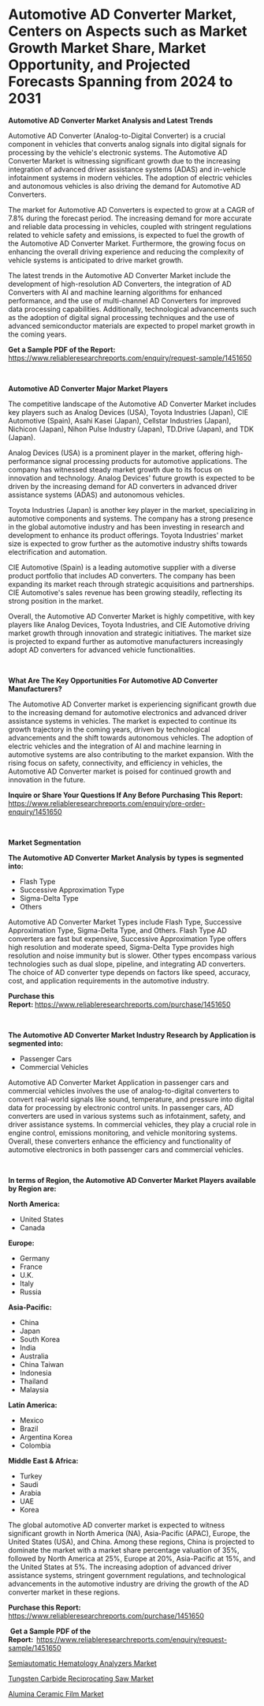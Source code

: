 <p><h1>Automotive AD Converter Market, Centers on Aspects such as Market Growth Market Share, Market Opportunity, and Projected Forecasts Spanning from 2024 to 2031</h1></p><p><strong>Automotive AD Converter Market Analysis and Latest Trends</strong></p>
<p><p>Automotive AD Converter (Analog-to-Digital Converter) is a crucial component in vehicles that converts analog signals into digital signals for processing by the vehicle's electronic systems. The Automotive AD Converter Market is witnessing significant growth due to the increasing integration of advanced driver assistance systems (ADAS) and in-vehicle infotainment systems in modern vehicles. The adoption of electric vehicles and autonomous vehicles is also driving the demand for Automotive AD Converters.</p><p>The market for Automotive AD Converters is expected to grow at a CAGR of 7.8% during the forecast period. The increasing demand for more accurate and reliable data processing in vehicles, coupled with stringent regulations related to vehicle safety and emissions, is expected to fuel the growth of the Automotive AD Converter Market. Furthermore, the growing focus on enhancing the overall driving experience and reducing the complexity of vehicle systems is anticipated to drive market growth.</p><p>The latest trends in the Automotive AD Converter Market include the development of high-resolution AD Converters, the integration of AD Converters with AI and machine learning algorithms for enhanced performance, and the use of multi-channel AD Converters for improved data processing capabilities. Additionally, technological advancements such as the adoption of digital signal processing techniques and the use of advanced semiconductor materials are expected to propel market growth in the coming years.</p></p>
<p><strong>Get a Sample PDF of the Report:&nbsp;</strong> <a href="https://www.reliableresearchreports.com/enquiry/request-sample/1451650">https://www.reliableresearchreports.com/enquiry/request-sample/1451650</a></p>
<p>&nbsp;</p>
<p><strong>Automotive AD Converter Major Market Players</strong></p>
<p><p>The competitive landscape of the Automotive AD Converter Market includes key players such as Analog Devices (USA), Toyota Industries (Japan), CIE Automotive (Spain), Asahi Kasei (Japan), Cellstar Industries (Japan), Nichicon (Japan), Nihon Pulse Industry (Japan), TD.Drive (Japan), and TDK (Japan).</p><p>Analog Devices (USA) is a prominent player in the market, offering high-performance signal processing products for automotive applications. The company has witnessed steady market growth due to its focus on innovation and technology. Analog Devices' future growth is expected to be driven by the increasing demand for AD converters in advanced driver assistance systems (ADAS) and autonomous vehicles.</p><p>Toyota Industries (Japan) is another key player in the market, specializing in automotive components and systems. The company has a strong presence in the global automotive industry and has been investing in research and development to enhance its product offerings. Toyota Industries' market size is expected to grow further as the automotive industry shifts towards electrification and automation.</p><p>CIE Automotive (Spain) is a leading automotive supplier with a diverse product portfolio that includes AD converters. The company has been expanding its market reach through strategic acquisitions and partnerships. CIE Automotive's sales revenue has been growing steadily, reflecting its strong position in the market.</p><p>Overall, the Automotive AD Converter Market is highly competitive, with key players like Analog Devices, Toyota Industries, and CIE Automotive driving market growth through innovation and strategic initiatives. The market size is projected to expand further as automotive manufacturers increasingly adopt AD converters for advanced vehicle functionalities.</p></p>
<p>&nbsp;</p>
<p><strong>What Are The Key Opportunities For Automotive AD Converter Manufacturers?</strong></p>
<p><p>The Automotive AD Converter market is experiencing significant growth due to the increasing demand for automotive electronics and advanced driver assistance systems in vehicles. The market is expected to continue its growth trajectory in the coming years, driven by technological advancements and the shift towards autonomous vehicles. The adoption of electric vehicles and the integration of AI and machine learning in automotive systems are also contributing to the market expansion. With the rising focus on safety, connectivity, and efficiency in vehicles, the Automotive AD Converter market is poised for continued growth and innovation in the future.</p></p>
<p><strong>Inquire or Share Your Questions If Any Before Purchasing This Report:</strong> <a href="https://www.reliableresearchreports.com/enquiry/pre-order-enquiry/1451650">https://www.reliableresearchreports.com/enquiry/pre-order-enquiry/1451650</a></p>
<p>&nbsp;</p>
<p><strong>Market Segmentation</strong></p>
<p><strong>The Automotive AD Converter Market Analysis by types is segmented into:</strong></p>
<p><ul><li>Flash Type</li><li>Successive Approximation Type</li><li>Sigma-Delta Type</li><li>Others</li></ul></p>
<p><p>Automotive AD Converter Market Types include Flash Type, Successive Approximation Type, Sigma-Delta Type, and Others. Flash Type AD converters are fast but expensive, Successive Approximation Type offers high resolution and moderate speed, Sigma-Delta Type provides high resolution and noise immunity but is slower. Other types encompass various technologies such as dual slope, pipeline, and integrating AD converters. The choice of AD converter type depends on factors like speed, accuracy, cost, and application requirements in the automotive industry.</p></p>
<p><strong>Purchase this Report:&nbsp;</strong><a href="https://www.reliableresearchreports.com/purchase/1451650">https://www.reliableresearchreports.com/purchase/1451650</a></p>
<p>&nbsp;</p>
<p><strong>The Automotive AD Converter Market Industry Research by Application is segmented into:</strong></p>
<p><ul><li>Passenger Cars</li><li>Commercial Vehicles</li></ul></p>
<p><p>Automotive AD Converter Market Application in passenger cars and commercial vehicles involves the use of analog-to-digital converters to convert real-world signals like sound, temperature, and pressure into digital data for processing by electronic control units. In passenger cars, AD converters are used in various systems such as infotainment, safety, and driver assistance systems. In commercial vehicles, they play a crucial role in engine control, emissions monitoring, and vehicle monitoring systems. Overall, these converters enhance the efficiency and functionality of automotive electronics in both passenger cars and commercial vehicles.</p></p>
<p>&nbsp;</p>
<p><strong>In terms of Region, the Automotive AD Converter Market Players available by Region are:</strong></p>
<p>
    <p> <strong> North America: </strong>
        <ul>
            <li>United States</li>
            <li>Canada</li>
        </ul>
        </p> 
    <p> <strong> Europe: </strong>
        <ul>
            <li>Germany</li>
            <li>France</li>
            <li>U.K.</li>
            <li>Italy</li>
            <li>Russia</li>
        </ul>
        </p> 
    <p> <strong> Asia-Pacific: </strong>
        <ul>
            <li>China</li>
            <li>Japan</li>
            <li>South Korea</li>
            <li>India</li>
            <li>Australia</li>
            <li>China Taiwan</li>
            <li>Indonesia</li>
            <li>Thailand</li>
            <li>Malaysia</li>
        </ul>
        </p> 
    <p> <strong> Latin America: </strong>
        <ul>
            <li>Mexico</li>
            <li>Brazil</li>
            <li>Argentina Korea</li>
            <li>Colombia</li>
        </ul>
        </p> 
    <p> <strong> Middle East & Africa: </strong>
        <ul>
            <li>Turkey</li>
            <li>Saudi</li>
            <li>Arabia</li>
            <li>UAE</li>
            <li>Korea</li>
        </ul>
    </p>
    </p>
<p><p>The global automotive AD converter market is expected to witness significant growth in North America (NA), Asia-Pacific (APAC), Europe, the United States (USA), and China. Among these regions, China is projected to dominate the market with a market share percentage valuation of 35%, followed by North America at 25%, Europe at 20%, Asia-Pacific at 15%, and the United States at 5%. The increasing adoption of advanced driver assistance systems, stringent government regulations, and technological advancements in the automotive industry are driving the growth of the AD converter market in these regions.</p></p>
<p><strong>Purchase this Report: </strong><a href="https://www.reliableresearchreports.com/purchase/1451650">https://www.reliableresearchreports.com/purchase/1451650</a></p>
<p>&nbsp;<strong>Get a Sample PDF of the Report:&nbsp;&nbsp;</strong><a href="https://www.reliableresearchreports.com/enquiry/request-sample/1451650">https://www.reliableresearchreports.com/enquiry/request-sample/1451650</a></p>
<p><strong></strong></p>
<p><p><a href="https://view.publitas.com/reportprime-1/semiautomatic-hematology-analyzers-market-size-growing-and-forecasted-for-period-from-2023-2030-and-provides-complete-market-analysis-of-this-market/">Semiautomatic Hematology Analyzers Market</a></p><p><a href="https://view.publitas.com/reportprime-1/tungsten-carbide-reciprocating-saw-market-size-evaluating-its-market-trends-growth-and-projections-2023-2030/">Tungsten Carbide Reciprocating Saw Market</a></p><p><a href="https://view.publitas.com/reportprime-1/alumina-ceramic-film-market-size-and-growth-market-segmentation-regional-and-country-breakdowns-and-market-trends-for-period-from-2023-2030/">Alumina Ceramic Film Market</a></p></p>